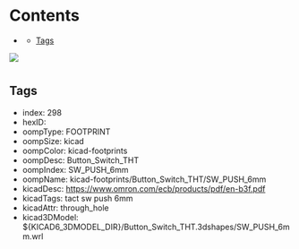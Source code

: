 



Contents
========

* [](#)
	* [Tags](#tags)
  
![][im]
# 

## Tags

- index: 298
- hexID: 
- oompType: FOOTPRINT
- oompSize: kicad
- oompColor: kicad-footprints
- oompDesc: Button_Switch_THT
- oompIndex: SW_PUSH_6mm
- oompName: kicad-footprints/Button_Switch_THT/SW_PUSH_6mm
- kicadDesc: https://www.omron.com/ecb/products/pdf/en-b3f.pdf
- kicadTags: tact sw push 6mm
- kicadAttr: through_hole
- kicad3DModel: ${KICAD6_3DMODEL_DIR}/Button_Switch_THT.3dshapes/SW_PUSH_6mm.wrl



[im]: image.png
